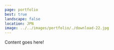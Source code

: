 ```yaml
---
page: portfolio
best: true
landscape: false
location: JPN
image: ../../images/portfolio/./download-22.jpg
---
```

Content goes here!
